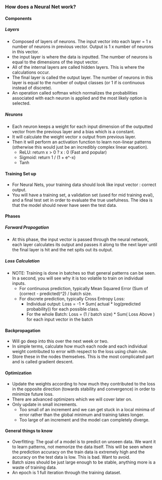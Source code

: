 ### How does a Neural Net work?

#### Components

##### Layers
- Composed of layers of neurons. The input vector into each layer = 1 x number of neurons in previous vector. Output is 1 x number of neurons in this vector.
- the input layer is where the data is inputted. The number of neurons is equal to the dimensions of the input vector.
- All of the internal layers are called hidden layers. This is where the calculations occur.
- The final layer is called the output layer. The number of neurons in this layer is equal to the number of output classes (or 1 if is continuous instead of discrete).
- An operation called softmax which normalizes the probabilities associated with each neuron is applied and the most likely option is selected.

##### Neurons
- Each neuron keeps a weight for each input dimension of the outputted vector from the previous layer and a bias which is a constant.
- It will calculate the weight vector x output from previous layer.
- Then it will perform an activation function to learn non-linear patterns (otherwise this would just be an incredibly complex linear equation).
    - ReLU: return x > 0 ? x : 0 (Fast and popular)
    - Sigmoid: return 1 / (1 + e^-x)
    -  Tanh

#### Training Set up

- For Neural Nets, your training data should look like input vector : correct output.
- You will have a training set, a validation set (used for mid training eval), and a final test set in order to evaluate the true usefulness. The idea is that the model should never have seen the test data.

#### Phases

##### Forward Propogation
- At this phase, the input vector is passed through the neural network, each layer calculates its output and passes it along to the next layer until the final layer is hit and the net spits out its output.

##### Loss Calculation
- NOTE: Training is done in batches so that general patterns can be seen. In a second, you will see why it is too volatile to train on individual inputs.
    - For continuous prediction, typically Mean Squared Error (Sum of (correct - predicted)^2) / batch size.
    - For discrete prediction, typically Cross Entropy Loss:
        - Individual output: Loss = -1 * Sum( actual * log(predicted probability)) for each possible class.
        - For the whole Batch: Loss =  (1 / batch size) * Sum( Loss Above ) for each input vector in the batch

#### Backpropagation
- Will go deep into this over the next week or two.
- In simple terms, calculate how much each node and each individual weight contributed to error with respect to the loss using chain rule.
- Store these in the nodes themselves. This is the most complicated part and is called gradient descent.

#### Optimization
- Update the weights according to how much they contributed to the loss in the opposite direction (towards stability and convergence) in order to minimize future loss.
- There are advanced optimizers which we will cover later on.
- Only update in small increments. 
    - Too small of an increment and we can get stuck in a local minima of error rather than the global minimum and training takes longer.
    - Too large of an increment and the model can completely diverge.

#### General things to know

- Overfitting: The goal of a model is to predict on unseen data. We want it to learn patterns, not memorize the data itself. This will be seen where the prediction accuracy on the train data is extremely high and the accuracy on the test data is low. This is bad. Want to avoid.
- Batch sizes should be just large enough to be stable, anything more is a waste of training data.
- An epoch is 1 full iteration through the training dataset.
